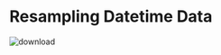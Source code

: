 # Resampling Datetime Data
 
![download](https://github.com/tjbingamon/Resampling-Datetime-Data/assets/127987424/b6f690df-13bc-4c1b-af19-6c292a24a489)

